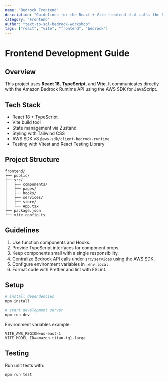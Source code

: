 ```yaml
---
name: "Bedrock Frontend"
description: "Guidelines for the React + Vite frontend that calls the Bedrock API"
category: "Frontend"
author: "text-to-sql-bedrock-workshop"
tags: ["react", "vite", "frontend", "bedrock"]
---
```


# Frontend Development Guide

## Overview
This project uses **React 18**, **TypeScript**, and **Vite**. It communicates directly with the Amazon Bedrock Runtime API using the AWS SDK for JavaScript.

## Tech Stack
- React 18 + TypeScript
- Vite build tool
- State management via Zustand
- Styling with Tailwind CSS
- AWS SDK v3 `@aws-sdk/client-bedrock-runtime`
- Testing with Vitest and React Testing Library

## Project Structure
```
frontend/
├── public/
├── src/
│   ├── components/
│   ├── pages/
│   ├── hooks/
│   ├── services/
│   ├── store/
│   └── App.tsx
├── package.json
└── vite.config.ts
```

## Guidelines
1. Use function components and Hooks.
2. Provide TypeScript interfaces for component props.
3. Keep components small with a single responsibility.
4. Centralize Bedrock API calls under `src/services` using the AWS SDK.
5. Configure environment variables in `.env.local`.
6. Format code with Prettier and lint with ESLint.

## Setup
```bash
# install dependencies
npm install

# start development server
npm run dev
```

Environment variables example:
```env
VITE_AWS_REGION=us-east-1
VITE_MODEL_ID=amazon.titan-tg1-large
```

## Testing
Run unit tests with:
```bash
npm run test
```
